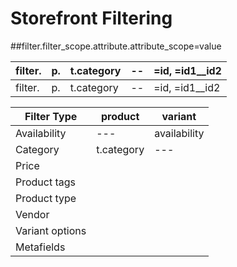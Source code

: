 # Storefront Filtering
##filter.filter_scope.attribute.attribute_scope=value

|filter.|p.|t.category|--|=id, =id1__id2|
|--|--|--|--|--|
|filter.|p.|t.category|--|=id, =id1__id2|

| Filter Type | product | variant |
| ----------- | ------- | ------- |
|Availability|   ---    |availability|
|Category|t.category|---|price|
|Price|
|Product tags|
|Product type|
|Vendor|
|Variant options|
|Metafields|
